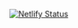 [![Netlify Status](https://api.netlify.com/api/v1/badges/f52156de-8d3a-44d1-8752-88b7643a9ec7/deploy-status)](https://app.netlify.com/sites/wai-intro-accessibility/deploys)
